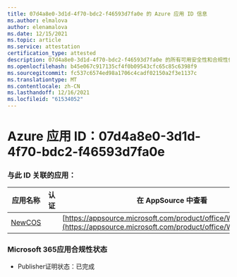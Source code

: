 ```yaml
---
title: 07d4a8e0-3d1d-4f70-bdc2-f46593d7fa0e 的 Azure 应用 ID 信息
ms.author: elmalova
author: elenamalova
ms.date: 12/15/2021
ms.topic: article
ms.service: attestation
certification_type: attested
description: 07d4a8e0-3d1d-4f70-bdc2-f46593d7fa0e 的所有可用安全性和合规性信息。
ms.openlocfilehash: b45e067c917135cf4f0b09543cfc65c85c6398f9
ms.sourcegitcommit: fc537c6574ed98a1706c4cadf02150a2f3e1137c
ms.translationtype: MT
ms.contentlocale: zh-CN
ms.lasthandoff: 12/16/2021
ms.locfileid: "61534052"
---
```

# <a name="azure-app-id-07d4a8e0-3d1d-4f70-bdc2-f46593d7fa0e"></a>Azure 应用 ID：07d4a8e0-3d1d-4f70-bdc2-f46593d7fa0e


### <a name="apps-associated-with-this-id"></a>与此 ID 关联的应用：
| **应用名称** | **认证** | **在 AppSource 中查看** |
|--------------|---------------|-----------------------|
| [NewCOS](https://docs.microsoft.com/microsoft-365-app-certification/forward/WA200001104) |  | [https://appsource.microsoft.com/product/office/WA200001104](https://appsource.microsoft.com/product/office/WA200001104) |

### <a name="microsoft-365-app-compliance-status"></a>Microsoft 365应用合规性状态
- Publisher证明状态：已完成
